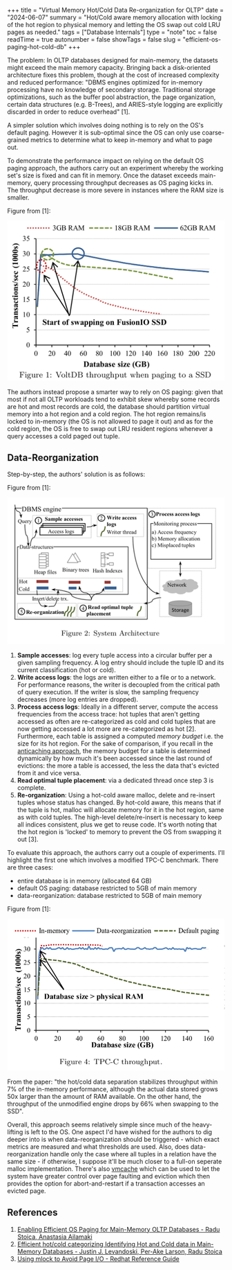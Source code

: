 +++
title = "Virtual Memory Hot/Cold Data Re-organization for OLTP"
date = "2024-06-07"
summary = "Hot/Cold aware memory allocation with locking of the hot region to physical memory and letting the OS swap out cold LRU pages as needed."
tags = ["Database Internals"]
type = "note"
toc = false
readTime = true
autonumber = false
showTags = false
slug = "efficient-os-paging-hot-cold-db"
+++

The problem: In OLTP databases designed for main-memory, the datasets might
exceed the main memory capacity. Bringing back a disk-oriented architecture
fixes this problem, though at the cost of increased complexity and reduced
performance: "DBMS engines optimized for in-memory processing have no knowledge
of secondary storage. Traditional storage optimizations, such as the buffer pool
abstraction, the page organization, certain data structures (e.g. B-Trees), and
ARIES-style logging are explicitly discarded in order to reduce overhead" [1].

A simpler solution which involves doing nothing is to rely on the OS's default
paging. However it is sub-optimal since the OS can only use coarse-grained
metrics to determine what to keep in-memory and what to page out.

To demonstrate the performance impact on relying on the default OS paging
approach, the authors carry out an experiment whereby the working set's size is
fixed and can fit in memory. Once the dataset exceeds main-memory, query
processing throughput decreases as OS paging kicks in. The throughput decrease
is more severe in instances where the RAM size is smaller.

Figure from [1]:

![figure 1](images/figure_1.png)

The authors instead propose a smarter way to rely on OS paging: given that most
if not all OLTP workloads tend to exhibit skew whereby some records are hot and
most records are cold, the database should partition virtual memory into a hot
region and a cold region. The hot region remains/is locked to in-memory (the OS
is not allowed to page it out) and as for the cold region, the OS is free to
swap out LRU resident regions whenever a query accesses a cold paged out tuple.

## Data-Reorganization

Step-by-step, the authors' solution is as follows:

Figure from [1]:

![figure 2](images/figure_2_system_architecture.png)

1. **Sample accesses**: log every tuple access into a circular buffer per a
   given sampling frequency. A log entry should include the tuple ID and its
   current classification (hot or cold).
2. **Write access logs**: the logs are written either to a file or to a network.
   For performance reasons, the writer is decoupled from the critical path of
   query execution. If the writer is slow, the sampling frequency decreases
   (more log entries are dropped).
3. **Process access logs**: Ideally in a different server, compute the access
   frequencies from the access trace: hot tuples that aren't getting accessed as
   often are re-categorized as cold and cold tuples that are now getting
   accessed a lot more are re-categorized as hot [2]. Furthermore, each table is
   assigned a computed _memory budget_ i.e. the size for its hot region. For the
   sake of comparison, if you recall in the
   [anticaching approach](/notes/2024/anti-caching/), the memory budget for a
   table is determined dynamically by how much it's been accessed since the last
   round of evictions: the more a table is accessed, the less the data that's
   evicted from it and vice versa.
4. **Read optimal tuple placement**: via a dedicated thread once step 3 is
   complete.
5. **Re-organization**: Using a hot-cold aware malloc, delete and re-insert
   tuples whose status has changed. By hot-cold aware, this means that if the
   tuple is hot, malloc will allocate memory for it in the hot region, same as
   with cold tuples. The high-level delete/re-insert is necessary to keep all
   indices consistent, plus we get to reuse code. It's worth noting that the hot
   region is 'locked' to memory to prevent the OS from swapping it out [3].

To evaluate this approach, the authors carry out a couple of experiments. I'll
highlight the first one which involves a modified TPC-C benchmark. There are
three cases:

- entire database is in memory (allocated 64 GB)
- default OS paging: database restricted to 5GB of main memory
- data-reorganization: database restricted to 5GB of main memory

Figure from [1]:

![figure 4](images/figure_4.png)

From the paper: "the hot/cold data separation stabilizes throughput within 7% of
the in-memory performance, although the actual data stored grows 50x larger than
the amount of RAM available. On the other hand, the throughput of the unmodified
engine drops by 66% when swapping to the SSD".

Overall, this approach seems relatively simple since much of the heavy-lifting
is left to the OS. One aspect I'd have wished for the authors to dig deeper into
is when data-reorganization should be triggered - which exact metrics are
measured and what thresholds are used. Also, does data-reorganization handle
only the case where all tuples in a relation have the same size - if otherwise,
I suppose it'll be much closer to a full-on seperate malloc implementation.
There's also
[vmcache](https://www.cs.cit.tum.de/fileadmin/w00cfj/dis/_my_direct_uploads/vmcache.pdf)
which can be used to let the system have greater control over page faulting and
eviction which then provides the option for abort-and-restart if a transaction
accesses an evicted page.

## References

1. [Enabling Efficient OS Paging for Main-Memory OLTP Databases - Radu Stoica,
   Anastasia Ailamaki](https://dl.acm.org/doi/10.1145/2485278.2485285)
2. [Efficient hot/cold categorizing Identifying Hot and Cold data in Main-Memory
   Databases - Justin J. Levandoski, Per-Ake Larson, Radu Stoica](https://www.microsoft.com/en-us/research/wp-content/uploads/2013/04/ColdDataClassification-icde2013-cr.pdf)
3. [Using mlock to Avoid Page I/O - Redhat Reference Guide](https://access.redhat.com/documentation/en-us/red_hat_enterprise_linux_for_real_time/7/html/reference_guide/using_mlock_to_avoid_page_io)
